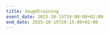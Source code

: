 ```yaml
---
title: Jeugdtraining
event_date: 2025-10-15T19:00:00+02:00
end_date: 2025-10-15T20:15:00+02:00
---
```

